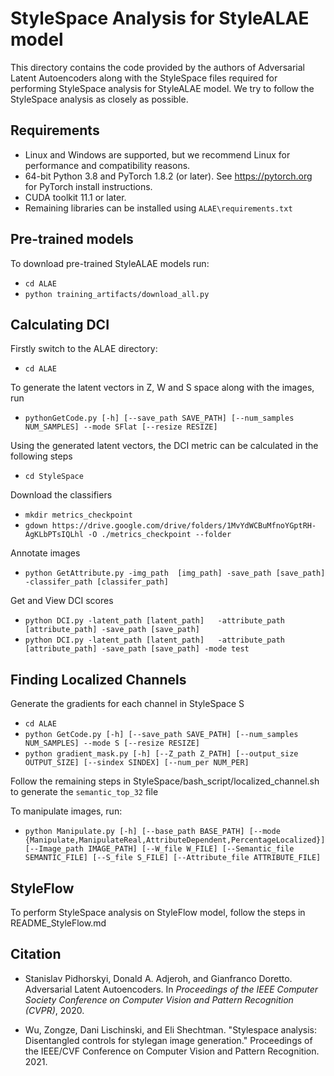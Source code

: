 
# StyleSpace Analysis for StyleALAE model

This directory contains the code provided by the authors of Adversarial Latent Autoencoders along with the StyleSpace files required for performing StyleSpace analysis for StyleALAE model. We try to follow the StyleSpace analysis as closely as possible.

## Requirements

* Linux and Windows are supported, but we recommend Linux for performance and compatibility reasons.
* 64-bit Python 3.8 and PyTorch 1.8.2 (or later). See https://pytorch.org for PyTorch install instructions.
* CUDA toolkit 11.1 or later.
* Remaining libraries can be installed using `ALAE\requirements.txt`

## Pre-trained models

To download pre-trained StyleALAE models run:

* `cd ALAE`
* `python training_artifacts/download_all.py`

## Calculating DCI

Firstly switch to the ALAE directory: 
* `cd ALAE`

To generate the latent vectors in Z, W and S space along with the images, run
* `pythonGetCode.py [-h] [--save_path SAVE_PATH] [--num_samples NUM_SAMPLES] --mode SFlat [--resize RESIZE]` 

Using the generated latent vectors, the DCI metric can be calculated in the following steps

* `cd StyleSpace`
  
Download the classifiers 

* `mkdir metrics_checkpoint`
* `gdown https://drive.google.com/drive/folders/1MvYdWCBuMfnoYGptRH-AgKLbPTsIQLhl -O ./metrics_checkpoint --folder`

Annotate images

* `python GetAttribute.py -img_path  [img_path] -save_path [save_path] -classifer_path [classifer_path]`

Get and View DCI scores

* `python DCI.py -latent_path [latent_path]   -attribute_path [attribute_path] -save_path [save_path]`
* `python DCI.py -latent_path [latent_path]   -attribute_path [attribute_path] -save_path [save_path] -mode test`

## Finding Localized Channels 

Generate the gradients for each channel in StyleSpace S

* `cd ALAE`
* `python GetCode.py [-h] [--save_path SAVE_PATH] [--num_samples NUM_SAMPLES] --mode S [--resize RESIZE]` 
* `python gradient_mask.py [-h] [--Z_path Z_PATH] [--output_size OUTPUT_SIZE] [--sindex SINDEX] [--num_per NUM_PER]`

Follow the remaining steps in StyleSpace/bash_script/localized_channel.sh to generate the `semantic_top_32` file

To manipulate images, run:

* `python Manipulate.py [-h] [--base_path BASE_PATH] [--mode {Manipulate,ManipulateReal,AttributeDependent,PercentageLocalized}] [--Image_path IMAGE_PATH] [--W_file W_FILE] [--Semantic_file SEMANTIC_FILE] [--S_file S_FILE] [--Attribute_file ATTRIBUTE_FILE]`

## StyleFlow

To perform StyleSpace analysis on StyleFlow model, follow the steps in README_StyleFlow.md

## Citation
* Stanislav Pidhorskyi, Donald A. Adjeroh, and Gianfranco Doretto. Adversarial Latent Autoencoders. In *Proceedings of the IEEE Computer Society Conference on Computer Vision and Pattern Recognition (CVPR)*, 2020. 

* Wu, Zongze, Dani Lischinski, and Eli Shechtman. "Stylespace analysis: Disentangled controls for stylegan image generation." Proceedings of the IEEE/CVF Conference on Computer Vision and Pattern Recognition. 2021.

